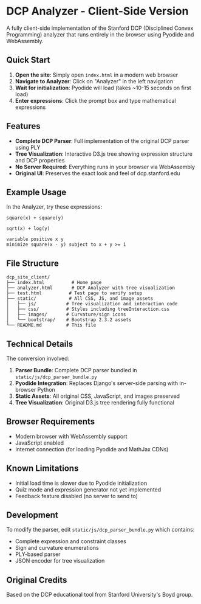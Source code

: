 # DCP Analyzer - Client-Side Version

A fully client-side implementation of the Stanford DCP (Disciplined Convex Programming) analyzer that runs entirely in the browser using Pyodide and WebAssembly.

## Quick Start

1. **Open the site**: Simply open `index.html` in a modern web browser
2. **Navigate to Analyzer**: Click on "Analyzer" in the left navigation
3. **Wait for initialization**: Pyodide will load (takes ~10-15 seconds on first load)
4. **Enter expressions**: Click the prompt box and type mathematical expressions

## Features

- **Complete DCP Parser**: Full implementation of the original DCP parser using PLY
- **Tree Visualization**: Interactive D3.js tree showing expression structure and DCP properties
- **No Server Required**: Everything runs in your browser via WebAssembly
- **Original UI**: Preserves the exact look and feel of dcp.stanford.edu

## Example Usage

In the Analyzer, try these expressions:

```
square(x) + square(y)
```

```
sqrt(x) + log(y)
```

```
variable positive x y
minimize square(x - y) subject to x + y >= 1
```

## File Structure

```
dcp_site_client/
├── index.html          # Home page
├── analyzer.html       # DCP Analyzer with tree visualization
├── test.html          # Test page to verify setup
├── static/            # All CSS, JS, and image assets
│   ├── js/           # Tree visualization and interaction code
│   ├── css/          # Styles including treeInteraction.css
│   ├── images/       # Curvature/sign icons
│   └── bootstrap/    # Bootstrap 2.3.2 assets
└── README.md         # This file
```

## Technical Details

The conversion involved:
1. **Parser Bundle**: Complete DCP parser bundled in `static/js/dcp_parser_bundle.py`
2. **Pyodide Integration**: Replaces Django's server-side parsing with in-browser Python
3. **Static Assets**: All original CSS, JavaScript, and images preserved
4. **Tree Visualization**: Original D3.js tree rendering fully functional

## Browser Requirements

- Modern browser with WebAssembly support
- JavaScript enabled
- Internet connection (for loading Pyodide and MathJax CDNs)

## Known Limitations

- Initial load time is slower due to Pyodide initialization
- Quiz mode and expression generator not yet implemented
- Feedback feature disabled (no server to send to)

## Development

To modify the parser, edit `static/js/dcp_parser_bundle.py` which contains:
- Complete expression and constraint classes
- Sign and curvature enumerations
- PLY-based parser
- JSON encoder for tree visualization

## Original Credits

Based on the DCP educational tool from Stanford University's Boyd group.